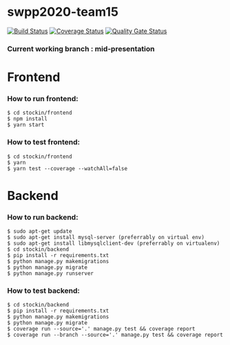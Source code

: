 # swpp2020-team15

[![Build Status](https://travis-ci.org/swsnu/swpp2020-team15.svg?branch=mid-presentation)](https://travis-ci.org/swsnu/swpp2020-team15)
[![Coverage Status](https://coveralls.io/repos/github/swsnu/swpp2020-team15/badge.svg?branch=mid-presentation)](https://coveralls.io/github/swsnu/swpp2020-team15?branch=mid-presentation)
[![Quality Gate Status](https://sonarcloud.io/api/project_badges/measure?project=swsnu_swpp2019-team15&metric=alert_status)](https://sonarcloud.io/dashboard?id=swsnu_swpp2019-team15)

 
### Current working branch : mid-presentation
# Frontend
### How to run frontend:
```
$ cd stockin/frontend
$ npm install
$ yarn start
````

### How to test frontend:
```
$ cd stockin/frontend
$ yarn
$ yarn test --coverage --watchAll=false
```

# Backend
### How to run backend:
```
$ sudo apt-get update
$ sudo apt-get install mysql-server (preferrably on virtual env)
$ sudo apt-get install libmysqlclient-dev (preferrably on virtualenv)
$ cd stockin/backend
$ pip install -r requirements.txt 
$ python manage.py makemigrations
$ python manage.py migrate
$ python manage.py runserver 
```

### How to test backend:
```
$ cd stockin/backend 
$ pip install -r requirements.txt 
$ python manage.py makemigrations 
$ python manage.py migrate
$ coverage run --source='.' manage.py test && coverage report
$ coverage run --branch --source='.' manage.py test && coverage report
```
